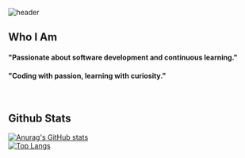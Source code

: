 ![header](https://capsule-render.vercel.app/api?type=blur&color=#FAFAD2&height=300&section=header&text=Thanks%20for%20stopping%20by!&fontSize=60)
<div>
        <!--Body-->
  
  ## Who I Am
  #### "Passionate about software development and continuous learning."<br/>
  #### "Coding with passion, learning with curiosity."
  <br/>
  
  ## Github Stats
  [![Anurag's GitHub stats](https://github-readme-stats.vercel.app/api?username=Jeayeong-Hong&show_icons=false&theme=graywhite)](https://github.com/anuraghazra/github-readme-stats)
  <br/>
  [![Top Langs](https://github-readme-stats.vercel.app/api/top-langs/?username=Jeayeong-Hong&layout=donut-vertical&theme=graywhite)](https://github.com/anuraghazra/github-readme-stats)
  </div>
